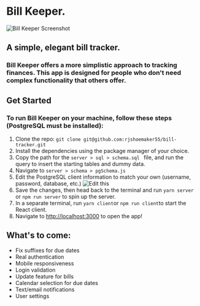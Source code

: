 # Bill Keeper.

![Bill Keeper Screenshot](https://i.ibb.co/rsWSPqP/Screen-Shot-2020-03-24-at-9-54-46-PM.png)

## A simple, elegant bill tracker.
### Bill Keeper offers a more simplistic approach to tracking finances. This app is designed for people who don't need complex functionality that others offer.

## Get Started
### To run Bill Keeper on your machine, follow these steps (PostgreSQL must be installed): 
 1. Clone the repo: `git clone git@github.com:rjshoemaker55/bill-tracker.git`
 2. Install the dependencies using the package manager of your choice.
 3. Copy the path for the `server > sql > schema.sql ` file, and run the query to insert the starting tables and dummy data.
 4. Navigate to `server > schema > pgSchema.js`
 5. Edit the PostgreSQL client information to match your own (username, password, database, etc.)
 ![Edit this](https://i.ibb.co/xhdv3Rg/Screen-Shot-2020-03-24-at-10-03-37-PM.png)
 6. Save the changes, then head back to the terminal and run `yarn server` or `npm run server` to spin up the server.
6. In a separate terminal, run `yarn client`or `npm run client`to start the React client.
7. Navigate to [http://localhost:3000](http://localhost:3000) to open the app!

## What's to come:

 - Fix suffixes for due dates
 - Real authentication
 - Mobile responsiveness
 - Login validation
 - Update feature for bills
 - Calendar selection for due dates
 - Text/email notifications
 - User settings

